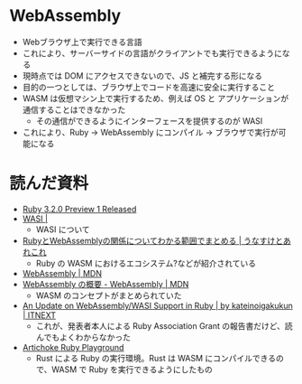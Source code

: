 # WebAssembly

- Webブラウザ上で実行できる言語
- これにより、サーバーサイドの言語がクライアントでも実行できるようになる
- 現時点では DOM にアクセスできないので、JS と補完する形になる
- 目的の一つとしては、ブラウザ上でコードを高速に安全に実行すること
- WASM は仮想マシン上で実行するため、例えば OS と アプリケーションが通信することはできなかった
    - その通信ができるようにインターフェースを提供するのが WASI
- これにより、Ruby → WebAssembly にコンパイル → ブラウザで実行が可能になる

# 読んだ資料

- [Ruby 3\.2\.0 Preview 1 Released](https://www.ruby-lang.org/en/news/2022/04/03/ruby-3-2-0-preview1-released/)
- [WASI \|](https://wasi.dev/)
    - WASI について
- [RubyとWebAssemblyの関係についてわかる範囲でまとめる \| うなすけとあれこれ](https://blog.unasuke.com/2021/products-about-webassembly-and-ruby/)
    - Ruby の WASM におけるエコシステム?などが紹介されている
- [WebAssembly \| MDN](https://developer.mozilla.org/ja/docs/WebAssembly)
- [WebAssembly の概要 \- WebAssembly \| MDN](https://developer.mozilla.org/ja/docs/WebAssembly/Concepts)
    - WASM のコンセプトがまとめられていた
- [An Update on WebAssembly/WASI Support in Ruby \| by kateinoigakukun \| ITNEXT](https://itnext.io/final-report-webassembly-wasi-support-in-ruby-4aface7d90c9)
    - これが、発表者本人による Ruby Association Grant の報告書だけど、読んでもよくわからなかった
- [Artichoke Ruby Playground](https://artichoke.run/)
    - Rust による Ruby の実行環境。Rust は WASM にコンパイルできるので、WASM で Ruby を実行できるようにしたもの
